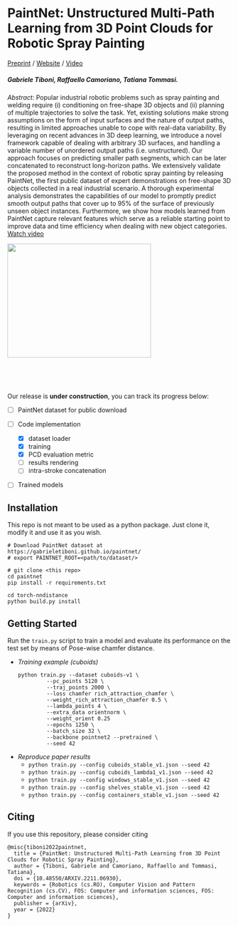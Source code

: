 # PaintNet: Unstructured Multi-Path Learning from 3D Point Clouds for Robotic Spray Painting

[Preprint](https://arxiv.org/abs/2211.06930) / [Website](https://gabrieletiboni.github.io/paintnet/) / [Video](https://gabrieletiboni.github.io/paintnet/)

##### Gabriele Tiboni, Raffaello Camoriano, Tatiana Tommasi.

<!-- This repository contains the code for the [paper](https://arxiv.org/abs/2211.06930): "PaintNet: Unstructured Multi-Path Learning from 3D Point Clouds for Robotic Spray Painting". -->

*Abstract:* Popular industrial robotic problems such as spray painting and welding require (i) conditioning on free-shape 3D objects and (ii) planning of multiple trajectories to solve the task. Yet, existing solutions make strong assumptions on the form of input surfaces and the nature of output paths, resulting in limited approaches unable to cope with real-data variability. By leveraging on recent advances in 3D deep learning, we introduce a novel framework capable of dealing with arbitrary 3D surfaces, and handling a variable number of unordered output paths (i.e. unstructured). Our approach focuses on predicting smaller path segments, which can be later concatenated to reconstruct long-horizon paths. We extensively validate the proposed method in the context of robotic spray painting by releasing PaintNet, the first public dataset of expert demonstrations on free-shape 3D objects collected in a real industrial scenario. A thorough experimental analysis demonstrates the capabilities of our model to promptly predict smooth output paths that cover up to 95% of the surface of previously unseen object instances. Furthermore, we show how models learned from PaintNet capture relevant features which serve as a reliable starting point to improve data and time efficiency when dealing with new object categories. [Watch video](https://gabrieletiboni.github.io/paintnet/)


<img src="https://www.gabrieletiboni.com/assets/paintnet_overview-extrawhitespace.png" style="width: 80%; max-width: 900px; max-height: 320px;" />


Our release is **under construction**, you can track its progress below:

- [ ] PaintNet dataset for public download
- [ ] Code implementation
	- [x] dataset loader
	- [x] training
	- [x] PCD evaluation metric
	- [ ] results rendering
	- [ ] intra-stroke concatenation
- [ ] Trained models


## Installation
This repo is not meant to be used as a python package. Just clone it, modify it and use it as you wish.
```
# Download PaintNet dataset at https://gabrieletiboni.github.io/paintnet/
# export PAINTNET_ROOT=<path/to/dataset/>

# git clone <this repo>
cd paintnet
pip install -r requirements.txt

cd torch-nndistance
python build.py install
```


## Getting Started
Run the `train.py` script to train a model and evaluate its performance on the test set by means of Pose-wise chamfer distance.

- *Training example (cuboids)*
	```
	python train.py --dataset cuboids-v1 \
			 --pc_points 5120 \
			 --traj_points 2000 \
			 --loss chamfer rich_attraction_chamfer \
			 --weight_rich_attraction_chamfer 0.5 \
			 --lambda_points 4 \
			 --extra_data orientnorm \
			 --weight_orient 0.25
			 --epochs 1250 \
			 --batch_size 32 \
			 --backbone pointnet2 --pretrained \
			 --seed 42
	```
- *Reproduce paper results* 
    - `python train.py --config cuboids_stable_v1.json --seed 42`
    - `python train.py --config cuboids_lambda1_v1.json --seed 42`
    - `python train.py --config windows_stable_v1.json --seed 42`
    - `python train.py --config shelves_stable_v1.json --seed 42`
    - `python train.py --config containers_stable_v1.json --seed 42`


## Citing
If you use this repository, please consider citing
```
@misc{tiboni2022paintnet,
  title = {PaintNet: Unstructured Multi-Path Learning from 3D Point Clouds for Robotic Spray Painting},
  author = {Tiboni, Gabriele and Camoriano, Raffaello and Tommasi, Tatiana},
  doi = {10.48550/ARXIV.2211.06930},  
  keywords = {Robotics (cs.RO), Computer Vision and Pattern Recognition (cs.CV), FOS: Computer and information sciences, FOS: Computer and information sciences},  
  publisher = {arXiv},
  year = {2022}
}
```

